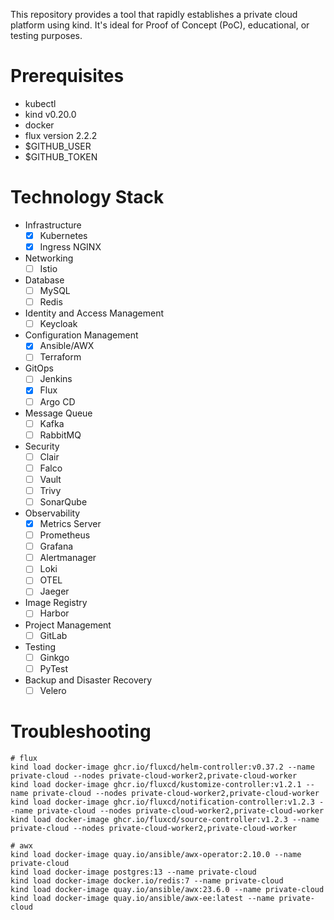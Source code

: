 This repository provides a tool that rapidly establishes a private cloud platform using kind. It's ideal for Proof of Concept (PoC), educational, or testing purposes.

# Prerequisites

- kubectl
- kind v0.20.0
- docker
- flux version 2.2.2
- $GITHUB_USER
- $GITHUB_TOKEN

# Technology Stack

- Infrastructure
    - [x] Kubernetes
    - [x] Ingress NGINX
- Networking
    - [ ] Istio
- Database
    - [ ] MySQL
    - [ ] Redis
- Identity and Access Management
    - [ ] Keycloak
- Configuration Management
    - [x] Ansible/AWX
    - [ ] Terraform
- GitOps
    - [ ] Jenkins
    - [x] Flux
    - [ ] Argo CD
- Message Queue
    - [ ] Kafka
    - [ ] RabbitMQ
- Security
    - [ ] Clair
    - [ ] Falco
    - [ ] Vault
    - [ ] Trivy
    - [ ] SonarQube
- Observability
    - [x] Metrics Server
    - [ ] Prometheus
    - [ ] Grafana
    - [ ] Alertmanager
    - [ ] Loki
    - [ ] OTEL
    - [ ] Jaeger
- Image Registry
    - [ ] Harbor
- Project Management
    - [ ] GitLab
- Testing
    - [ ] Ginkgo
    - [ ] PyTest
- Backup and Disaster Recovery
    - [ ] Velero

# Troubleshooting

```
# flux
kind load docker-image ghcr.io/fluxcd/helm-controller:v0.37.2 --name private-cloud --nodes private-cloud-worker2,private-cloud-worker
kind load docker-image ghcr.io/fluxcd/kustomize-controller:v1.2.1 --name private-cloud --nodes private-cloud-worker2,private-cloud-worker
kind load docker-image ghcr.io/fluxcd/notification-controller:v1.2.3 --name private-cloud --nodes private-cloud-worker2,private-cloud-worker
kind load docker-image ghcr.io/fluxcd/source-controller:v1.2.3 --name private-cloud --nodes private-cloud-worker2,private-cloud-worker

# awx
kind load docker-image quay.io/ansible/awx-operator:2.10.0 --name private-cloud
kind load docker-image postgres:13 --name private-cloud
kind load docker-image docker.io/redis:7 --name private-cloud
kind load docker-image quay.io/ansible/awx:23.6.0 --name private-cloud
kind load docker-image quay.io/ansible/awx-ee:latest --name private-cloud
```
